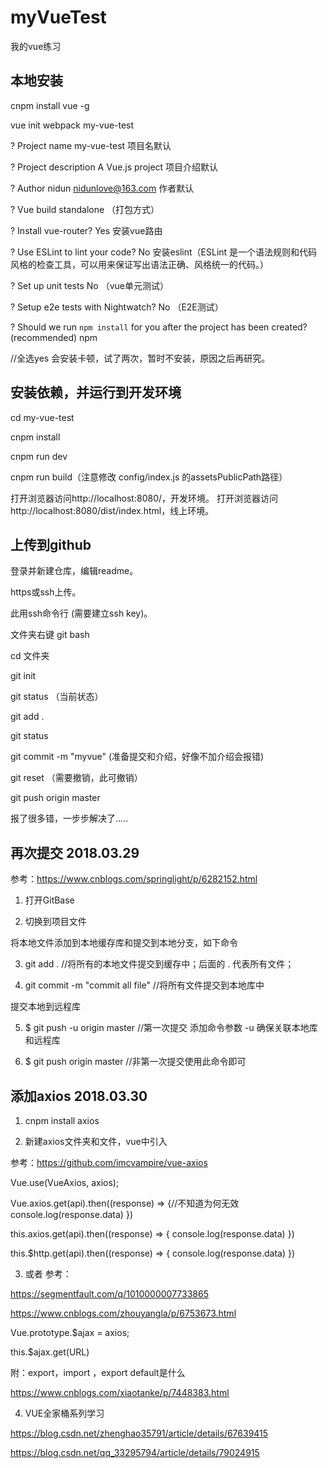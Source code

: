 
# myVueTest
我的vue练习

## 本地安装

cnpm install vue -g  

vue init webpack my-vue-test

? Project name my-vue-test 项目名默认

? Project description A Vue.js project 项目介绍默认

? Author nidun <nidunlove@163.com> 作者默认

? Vue build standalone （打包方式）

? Install vue-router? Yes 安装vue路由

? Use ESLint to lint your code? No 安装eslint（ESLint 是一个语法规则和代码风格的检查工具，可以用来保证写出语法正确、风格统一的代码。）

? Set up unit tests No （vue单元测试）

? Setup e2e tests with Nightwatch? No （E2E测试）

? Should we run `npm install` for you after the project has been created? (recommended) npm

//全选yes 会安装卡顿，试了两次，暂时不安装，原因之后再研究。

## 安装依赖，并运行到开发环境

cd my-vue-test

cnpm install

cnpm run dev

cnpm run build（注意修改 config/index.js 的assetsPublicPath路径）

打开浏览器访问http://localhost:8080/，开发环境。
打开浏览器访问http://localhost:8080/dist/index.html，线上环境。

## 上传到github

登录并新建仓库，编辑readme。

https或ssh上传。

此用ssh命令行 (需要建立ssh key)。

文件夹右键 git bash

 cd 文件夹
 
 git init
 
 git status （当前状态）
 
 git add .
 
 git status
 
 git commit -m "myvue" (准备提交和介绍，好像不加介绍会报错)
 
git reset （需要撤销，此可撤销）

git push origin master
 
报了很多错，一步步解决了.....

## 再次提交 2018.03.29

参考：https://www.cnblogs.com/springlight/p/6282152.html

1. 打开GitBase

2. 切换到项目文件

将本地文件添加到本地缓存库和提交到本地分支，如下命令

3. git add .      //将所有的本地文件提交到缓存中；后面的 . 代表所有文件；

4. git commit -m "commit all file"  //将所有文件提交到本地库中

提交本地到远程库

5. $ git push -u origin master //第一次提交 添加命令参数 -u 确保关联本地库和远程库

6. $ git push origin master //非第一次提交使用此命令即可

## 添加axios 2018.03.30

1. cnpm install axios

2. 新建axios文件夹和文件，vue中引入

参考：https://github.com/imcvampire/vue-axios

Vue.use(VueAxios, axios);

Vue.axios.get(api).then((response) => {//不知道为何无效
  console.log(response.data)
})

this.axios.get(api).then((response) => {
  console.log(response.data)
})

this.$http.get(api).then((response) => {
  console.log(response.data)
})

3. 或者 参考：

https://segmentfault.com/q/1010000007733865

https://www.cnblogs.com/zhouyangla/p/6753673.html

Vue.prototype.$ajax = axios;

this.$ajax.get(URL)

附：export，import ，export default是什么

https://www.cnblogs.com/xiaotanke/p/7448383.html

4. VUE全家桶系列学习

https://blog.csdn.net/zhenghao35791/article/details/67639415

https://blog.csdn.net/qq_33295794/article/details/79024915



